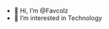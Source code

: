 - 👋 Hi, I’m @Favcolz
- 👀 I’m interested in Technology

<!---
Favcolz/Favcolz is a ✨ special ✨ repository because its `README.md` (this file) appears on your GitHub profile.
You can click the Preview link to take a look at your changes.
--->
